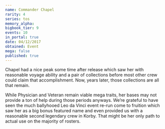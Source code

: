 ```yaml
---
name: Commander Chapel
rarity: 4
series: tos
memory_alpha:
bigbook_tier: 9
events: 10
in_portal: true
date: 04/12/2017
obtained: Event
mega: false
published: true
---
```


Chapel had a nice peak some time after release which saw her with reasonable voyage ability and a pair of collections before most other crew could claim that accomplishment. Now, years later, those collections are all that remain.

While Physician and Veteran remain viable mega traits, her bases may not provide a ton of help during those periods anyways. We’re grateful to have seen the much ballyhooed Leo da Vinci event re-run come to fruition which saw her as a big bonus featured name and even provided us with a reasonable second legendary crew in Korby. That might be her only path to actual use on the majority of rosters.
